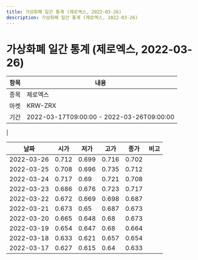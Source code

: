```yaml
---
title: 가상화폐 일간 통계 (제로엑스, 2022-03-26)
description: 가상화폐 일간 통계 (제로엑스, 2022-03-26)
---
```


가상화폐 일간 통계 (제로엑스, 2022-03-26)
===

|항목|내용|
|--|--|
|종목|제로엑스|
|마켓|KRW-ZRX|\i|종류|일 단위 캔들|
|기간|2022-03-17T09:00:00 - 2022-03-26T09:00:00
|

|날짜|시가|저가|고가|종가|비고|
|--|--|--|--|--|--|
|2022-03-26|0.712|0.699|0.716|0.702|    |
|2022-03-25|0.708|0.696|0.735|0.712|    |
|2022-03-24|0.717|0.69|0.721|0.708|    |
|2022-03-23|0.686|0.676|0.723|0.717|    |
|2022-03-22|0.672|0.669|0.698|0.687|    |
|2022-03-21|0.673|0.65|0.687|0.673|    |
|2022-03-20|0.665|0.648|0.68|0.673|    |
|2022-03-19|0.654|0.647|0.68|0.664|    |
|2022-03-18|0.633|0.621|0.657|0.654|    |
|2022-03-17|0.627|0.615|0.64|0.633|    |
